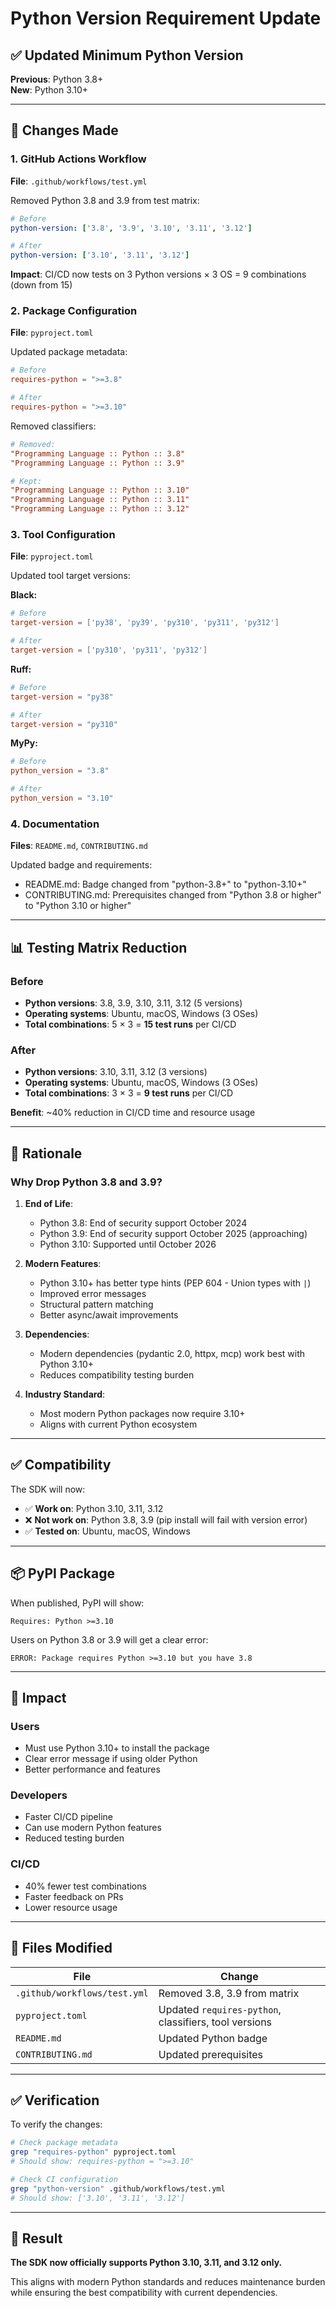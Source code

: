# Python Version Requirement Update

## ✅ Updated Minimum Python Version

**Previous**: Python 3.8+  
**New**: Python 3.10+

---

## 🎯 Changes Made

### 1. GitHub Actions Workflow
**File**: `.github/workflows/test.yml`

Removed Python 3.8 and 3.9 from test matrix:
```yaml
# Before
python-version: ['3.8', '3.9', '3.10', '3.11', '3.12']

# After
python-version: ['3.10', '3.11', '3.12']
```

**Impact**: CI/CD now tests on 3 Python versions × 3 OS = 9 combinations (down from 15)

### 2. Package Configuration
**File**: `pyproject.toml`

Updated package metadata:
```toml
# Before
requires-python = ">=3.8"

# After
requires-python = ">=3.10"
```

Removed classifiers:
```toml
# Removed:
"Programming Language :: Python :: 3.8"
"Programming Language :: Python :: 3.9"

# Kept:
"Programming Language :: Python :: 3.10"
"Programming Language :: Python :: 3.11"
"Programming Language :: Python :: 3.12"
```

### 3. Tool Configuration
**File**: `pyproject.toml`

Updated tool target versions:

**Black:**
```toml
# Before
target-version = ['py38', 'py39', 'py310', 'py311', 'py312']

# After
target-version = ['py310', 'py311', 'py312']
```

**Ruff:**
```toml
# Before
target-version = "py38"

# After
target-version = "py310"
```

**MyPy:**
```toml
# Before
python_version = "3.8"

# After
python_version = "3.10"
```

### 4. Documentation
**Files**: `README.md`, `CONTRIBUTING.md`

Updated badge and requirements:
- README.md: Badge changed from "python-3.8+" to "python-3.10+"
- CONTRIBUTING.md: Prerequisites changed from "Python 3.8 or higher" to "Python 3.10 or higher"

---

## 📊 Testing Matrix Reduction

### Before
- **Python versions**: 3.8, 3.9, 3.10, 3.11, 3.12 (5 versions)
- **Operating systems**: Ubuntu, macOS, Windows (3 OSes)
- **Total combinations**: 5 × 3 = **15 test runs** per CI/CD

### After
- **Python versions**: 3.10, 3.11, 3.12 (3 versions)
- **Operating systems**: Ubuntu, macOS, Windows (3 OSes)
- **Total combinations**: 3 × 3 = **9 test runs** per CI/CD

**Benefit**: ~40% reduction in CI/CD time and resource usage

---

## 🎯 Rationale

### Why Drop Python 3.8 and 3.9?

1. **End of Life**:
   - Python 3.8: End of security support October 2024
   - Python 3.9: End of security support October 2025 (approaching)
   - Python 3.10: Supported until October 2026

2. **Modern Features**:
   - Python 3.10+ has better type hints (PEP 604 - Union types with `|`)
   - Improved error messages
   - Structural pattern matching
   - Better async/await improvements

3. **Dependencies**:
   - Modern dependencies (pydantic 2.0, httpx, mcp) work best with Python 3.10+
   - Reduces compatibility testing burden

4. **Industry Standard**:
   - Most modern Python packages now require 3.10+
   - Aligns with current Python ecosystem

---

## ✅ Compatibility

The SDK will now:
- ✅ **Work on**: Python 3.10, 3.11, 3.12
- ❌ **Not work on**: Python 3.8, 3.9 (pip install will fail with version error)
- ✅ **Tested on**: Ubuntu, macOS, Windows

---

## 📦 PyPI Package

When published, PyPI will show:
```
Requires: Python >=3.10
```

Users on Python 3.8 or 3.9 will get a clear error:
```
ERROR: Package requires Python >=3.10 but you have 3.8
```

---

## 🚀 Impact

### Users
- Must use Python 3.10+ to install the package
- Clear error message if using older Python
- Better performance and features

### Developers
- Faster CI/CD pipeline
- Can use modern Python features
- Reduced testing burden

### CI/CD
- 40% fewer test combinations
- Faster feedback on PRs
- Lower resource usage

---

## 📝 Files Modified

| File | Change |
|------|--------|
| `.github/workflows/test.yml` | Removed 3.8, 3.9 from matrix |
| `pyproject.toml` | Updated `requires-python`, classifiers, tool versions |
| `README.md` | Updated Python badge |
| `CONTRIBUTING.md` | Updated prerequisites |

---

## ✅ Verification

To verify the changes:

```bash
# Check package metadata
grep "requires-python" pyproject.toml
# Should show: requires-python = ">=3.10"

# Check CI configuration
grep "python-version" .github/workflows/test.yml
# Should show: ['3.10', '3.11', '3.12']
```

---

## 🎉 Result

**The SDK now officially supports Python 3.10, 3.11, and 3.12 only.**

This aligns with modern Python standards and reduces maintenance burden while ensuring the best compatibility with current dependencies.
